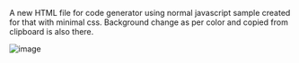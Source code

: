 A new HTML file for code generator using normal javascript sample created for that with minimal css.
Background change as per color and copied from clipboard is also there.

![image](https://github.com/rupaligopalpatil/ColorPicker/assets/144344445/a145e420-4e4f-4cf3-b261-0eeaaafecdb6)
